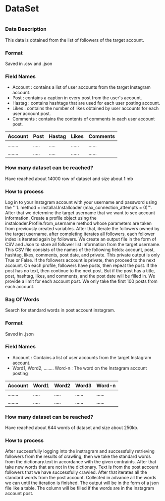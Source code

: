 # DataSet <h1>

### Data Description
This data is obtained from the list of followers of the target account.

### Format
Saved in .csv and .json

### Field Names
* Account :
contains a list of user accounts from the target Instagram account.
* Post : 
contains a caption in every post from the user's account.
* Hastag : 
contains hashtags that are used for each user posting account.
* Likes :
contains the number of likes obtained by user accounts for each user account post.
* Comments :
contains the contents of comments in each user account post.

| Account | Post | Hastag | Likes | Comments |
| -------- | ---- | ------ | ----- | ------- |
| ........ | ..... | ..... | ...... | ...... |
| ........ | ..... | ..... | ...... | ...... |



### How many dataset can be reached? 
Have reached about 14000 row of dataset and size about 1 mb


### How to process 
Log in to your Instagram account with your username and password using the '''L method = installal.Installoader (max_connection_attempts = 0)'''. After that we determine the target username that we want to see account information. Create a profile object using the instaloader.Profile.from_username method whose parameters are taken from previously created variables. After that, iterate the followers owned by the target username. after completing iterates all followers, each follower index is iterated again by followers. We create an output file in the form of CSV and Json to store all follower list information from the target username. This CSV file consists of the names of the following fields: account, post, hashtag, likes, comments, post date, and private. This private output is only True or False. If the followers account is private, then proceed to the next account. On each profile, followers have posts, then repeat the post. If the post has no text, then continue to the next post. But if the post has a title, post, hashtag, likes, and comments, and the post date will be filled in. We provide a limit for each account post. We only take the first 100 posts from each account.

### Bag Of Words
Search for standard words in post account instagram.

### Format
Saved in .json 

### Field Names
* Account :
Contains a list of user accounts from the target Instagram account.
* Word1, Word2, ........ Word-n :
The word on the Instagram account posting

| Account | Word1 | Word2 | Word3 | Word-n |
| -------- | ---- | ------ | ----- | ------- |
| ........ | ..... | ..... | ...... | ...... |
| ........ | ..... | ..... | ...... | ...... |

### How many dataset can be reached? 
Have reached about 644 words of dataset and size about 250kb.

### How to process 

After successfully logging into the instragram and successfully retrieving followers from the results of crawling, then we take the standard words from the dictionary.text in accordance with the given contraints. After that take new words that are not in the dictionary. Text is from the post account followers that we have successfully crawled. After that iterates all the standard words from the post account. Collected in advance all the words we can until the iteration is finished. The output will be in the form of a json file like a table. The column will be filled if the words are in the Instagram account post.

